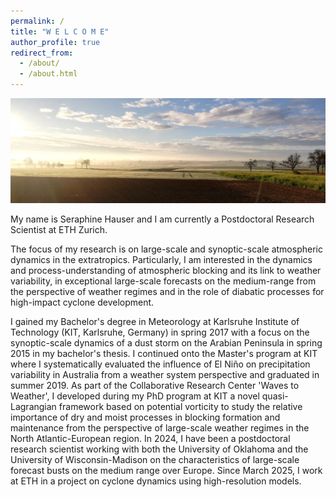 ```yaml
---
permalink: /
title: "W E L C O M E"
author_profile: true
redirect_from: 
  - /about/
  - /about.html
---
```


![Editing a markdown file for a talk](/images/Webpage.png)

My name is Seraphine Hauser and I am currently a Postdoctoral Research Scientist at ETH Zurich.

The focus of my research is on large-scale and synoptic-scale atmospheric dynamics in the extratropics. Particularly, I am interested in the dynamics and process-understanding of atmospheric blocking and its link to weather variability, in exceptional large-scale forecasts on the medium-range from the perspective of weather regimes and in the role of diabatic processes for high-impact cyclone development.

I gained my Bachelor's degree in Meteorology at Karlsruhe Institute of Technology (KIT, Karlsruhe, Germany) in spring 2017 with a focus on the synoptic-scale dynamics of a dust storm on the Arabian Peninsula in spring 2015 in my bachelor's thesis. I continued onto the Master's program at KIT where I systematically evaluated the influence of El Niño on precipitation variability in Australia from a weather system perspective and graduated in summer 2019. As part of the Collaborative Research Center 'Waves to Weather', I developed during my PhD program at KIT a novel quasi-Lagrangian framework based on potential vorticity to study the relative importance of dry and moist processes in blocking formation and maintenance from the perspective of large-scale weather regimes in the North Atlantic-European region. In 2024, I have been a postdoctoral research scientist working with both the University of Oklahoma and the University of Wisconsin-Madison on the characteristics of large-scale forecast busts on the medium range over Europe. Since March 2025, I work at ETH in a project on cyclone dynamics using high-resolution models.
